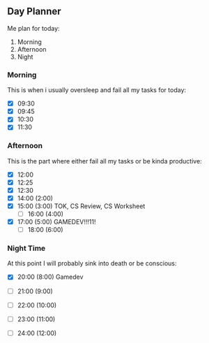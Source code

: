 ## Day Planner

Me plan for today:
1. Morning
2. Afternoon
3. Night

### Morning

This is when i usually oversleep and fail all my tasks for today:

- [x] 09:30 
- [x] 09:45 
- [x] 10:30 
- [x] 11:30 

### Afternoon

This is the part where either fail all my tasks or be kinda productive:
   
- [x] 12:00 
- [x] 12:25 
- [x] 12:30 
- [x] 14:00 (2:00)
- [x] 15:00 (3:00) TOK, CS Review, CS Worksheet
	- [ ] 16:00 (4:00)
- [x] 17:00 (5:00) GAMEDEV!!!11!
	- [ ] 18:00 (6:00)

### Night Time

At this point I will probably sink into death or be conscious:

- [x] 20:00 (8:00) Gamedev
- [ ] 21:00 (9:00)
- [ ] 22:00 (10:00)
- [ ] 23:00 (11:00)
- [ ] 24:00 (12:00)

